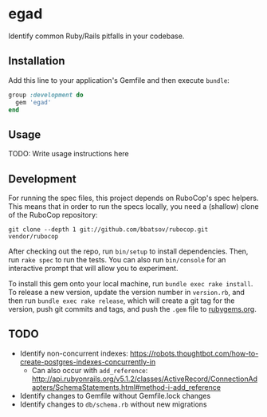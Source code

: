 # egad

Identify common Ruby/Rails pitfalls in your codebase.

## Installation

Add this line to your application's Gemfile and then execute `bundle`:

```ruby
group :development do
  gem 'egad'
end
```

## Usage

TODO: Write usage instructions here

## Development

For running the spec files, this project depends on RuboCop's spec helpers. This means that in order to run the specs locally, you need a (shallow) clone of the RuboCop repository:

```
git clone --depth 1 git://github.com/bbatsov/rubocop.git vendor/rubocop
```

After checking out the repo, run `bin/setup` to install dependencies. Then, run `rake spec` to run the tests. You can also run `bin/console` for an interactive prompt that will allow you to experiment.

To install this gem onto your local machine, run `bundle exec rake install`. To release a new version, update the version number in `version.rb`, and then run `bundle exec rake release`, which will create a git tag for the version, push git commits and tags, and push the `.gem` file to [rubygems.org](https://rubygems.org).

## TODO

- Identify non-concurrent indexes: https://robots.thoughtbot.com/how-to-create-postgres-indexes-concurrently-in
  - Can also occur with `add_reference`: http://api.rubyonrails.org/v5.1.2/classes/ActiveRecord/ConnectionAdapters/SchemaStatements.html#method-i-add_reference
- Identify changes to Gemfile without Gemfile.lock changes
- Identify changes to `db/schema.rb` without new migrations
